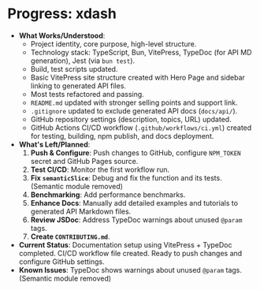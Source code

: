 <!-- Version: 0.5 | Last Updated: 2025-04-06 -->
# Progress: xdash

*   **What Works/Understood**:
    *   Project identity, core purpose, high-level structure.
    *   Technology stack: TypeScript, Bun, VitePress, TypeDoc (for API MD generation), Jest (via `bun test`).
    *   Build, test scripts updated.
    *   Basic VitePress site structure created with Hero Page and sidebar linking to generated API files.
    *   Most tests refactored and passing.
    *   `README.md` updated with stronger selling points and support link.
    *   `.gitignore` updated to exclude generated API docs (`docs/api/`).
    *   GitHub repository settings (description, topics, URL) updated.
    *   GitHub Actions CI/CD workflow (`.github/workflows/ci.yml`) created for testing, building, npm publish, and docs deployment.
*   **What's Left/Planned**:
    1.  **Push & Configure**: Push changes to GitHub, configure `NPM_TOKEN` secret and GitHub Pages source.
    2.  **Test CI/CD**: Monitor the first workflow run.
    3.  **Fix `semanticSlice`**: Debug and fix the function and its tests. (Semantic module removed)
    4.  **Benchmarking**: Add performance benchmarks.
    5.  **Enhance Docs**: Manually add detailed examples and tutorials to generated API Markdown files.
    6.  **Review JSDoc**: Address TypeDoc warnings about unused `@param` tags.
    7.  **Create `CONTRIBUTING.md`**.
*   **Current Status**: Documentation setup using VitePress + TypeDoc completed. CI/CD workflow file created. Ready to push changes and configure GitHub settings.
*   **Known Issues**: TypeDoc shows warnings about unused `@param` tags. (Semantic module removed)